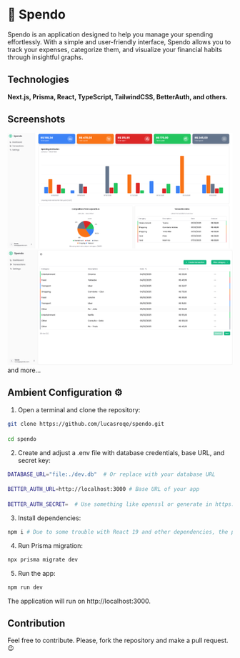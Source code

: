 # 💸 Spendo

Spendo is an application designed to help you manage your spending effortlessly. With a simple and user-friendly interface, Spendo allows you to track your expenses, categorize them, and visualize your financial habits through insightful graphs. 

## Technologies
**Next.js, Prisma, React, TypeScript, TailwindCSS, BetterAuth, and others.**

## Screenshots
<img src="src\public\images\dashboard.png" width="675"/>
<img src="src\public\images\table.png" width="675"/> and more...

##  Ambient Configuration ⚙️

1. Open a terminal and clone the repository:
```bash
git clone https://github.com/lucasroqe/spendo.git

cd spendo
```

2. Create and adjust a .env file with database credentials, base URL, and secret key:
```bash
DATABASE_URL="file:./dev.db"  # Or replace with your database URL

BETTER_AUTH_URL=http://localhost:3000 # Base URL of your app

BETTER_AUTH_SECRET=  # Use something like openssl or generate in https://www.better-auth.com/docs/installation
```

3. Install dependencies:
```sh
npm i # Due to some trouble with React 19 and other dependencies, the package.json is temporarily using overrides
```

4. Run Prisma migration:
```sh
npx prisma migrate dev
```

5. Run the app:
```sh
npm run dev
```

The application will run on http://localhost:3000.

## Contribution
Feel free to contribute. Please, fork the repository and make a pull request. 😉
